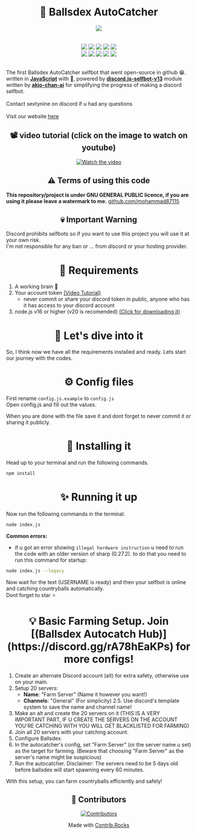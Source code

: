 <h1 align="center" >🎉 Ballsdex AutoCatcher</h1>
<div align="center">
  <img src="https://curefras.sirv.com/9263564.jpg" herf="https://autocatcher.xyz">
</div>
<br><br>
<div align="center">
  <a herf="https://www.javascript.com"><img src="https://img.shields.io/badge/javascript-%23323330.svg?style=for-the-badge&logo=javascript&logoColor=%23F7DF1E"></a>
  <a herf="https://nodejs.org"><img src="https://img.shields.io/badge/node.js-6DA55F?style=for-the-badge&logo=node.js&logoColor=white"></a>
  <a herf="https://www.npmjs.com"><img src="https://img.shields.io/badge/NPM-%23CB3837.svg?style=for-the-badge&logo=npm&logoColor=white"></a>
  <a herf="https://discord.com"><img src="https://img.shields.io/badge/Discord-%235865F2.svg?style=for-the-badge&logo=discord&logoColor=white"></a>
  <a herf="https://github.com/"><img src="https://img.shields.io/badge/github-%23121011.svg?style=for-the-badge&logo=github&logoColor=white"></a>
</div>
<div align="center">
  <a href="https://github.com/ballsdex-autocatcher/ballsdex-autocatcher/"><img src="https://img.shields.io/github/stars/ballsdex-autocatcher/autocatcher.svg?style=for-the-badge"></a>
  <a href="https://github.com/ballsdex-autocatcher/ballsdex-autocatcher/"><img src="https://img.shields.io/github/forks/ballsdex-autocatcher/autocatcher.svg?style=for-the-badge"></a>
  <a href="https://github.com/ballsdex-autocatcher/ballsdex-autocatcher/"><img src="https://img.shields.io/github/issues/ballsdex-autocatcher/autocatcher.svg?style=for-the-badge"></a>
  <a href="https://github.com/ballsdex-autocatcher/ballsdex-autocatcher/"><img src="https://img.shields.io/github/license/ballsdex-autocatcher/autocatcher.svg?style=for-the-badge"></a>
  <a href="https://github.com/ballsdex-autocatcher/ballsdex-autocatcher/releases/latest"><img src="https://img.shields.io/github/v/release/ballsdex-autocatcher/autocatcher.svg?style=for-the-badge"></a>
</div>
<br>


The first Ballsdex AutoCatcher selfbot that went open-source in github 😁. written in **[JavaScript](https://www.javascript.com)** with 💖, powered by **[discord.js-selfbot-v13](https://github.com/aiko-chan-ai/discord.js-selfbot-v13)** module written by **[akio-chan-ai](https://github.com/aiko-chan-ai/discord.js-selfbot-v13)** for simplifying the progress of making a discord selfbot.<br><br>Contact sextynine on discord if u had any questions<br><br>Visit our website [here](https://autocatcher.xyz)

<h2 align="center"> 📽️ video tutorial (click on the image to watch on youtube) </h2>
<div align="center">
  <a href="https://youtu.be/RlQTHTncw2Y">
    <img src="https://img.youtube.com/vi/RlQTHTncw2Y/0.jpg" alt="Watch the video" width="auto" height="auto">
  </a>
</div>


<h2 align="center" >⚠ Terms of using this code</h2>

**This repository/project is under GNU GENERAL PUBLIC licence, if you are using it please leave a watermark to me.** [github.com/mohammad87115](https://github.com/mohammad87115)

<h2 align="center">💀 Important Warning</h2>

Discord prohibits selfbots so if you want to use this project you will use it at your own risk.<br>
I'm not responsible for any ban or ... from discord or your hosting provider.
<h1 align="center" >💉 Requirements</h1>

1. A working brain 🧠
2. Your account token [(Video Tutorial)](https://youtu.be/pqW553a3_Tc?si=jZTkXeR21IJheGhY)
   - never commit or share your discord token in public, anyone who has it has access to your discord account
3. node.js v16 or higher (v20 is recomended) [(Click for downloading it)](https://nodejs.org)

<h1 align="center">🚀 Let's dive into it</h1>

So, I think now we have all the requirements installed and ready. Lets start our journey with the codes.

<h1 align="center">⚙ Config files</h1>

First rename `config.js.example` to `config.js`<br>
Open config.js and fill out the values.<br>

When you are done with the file save it and dont forget to never commit it or sharing it publicly.

<h1 align="center">💾 Installing it</h1>

Head up to your terminal and run the following commands.

```sh
npm install
```

<h1 align="center">✨ Running it up</h1>

Now run the following commands in the terminal.

```sh
node index.js
```
**Common errors:**
- if u got an error showing `illegal hardware instruction` u need to run the code with an older version of sharp (0.27.2). to do that you need to run this command for startup:
```sh
node index.js --legacy
```
Now wait for the text (USERNAME is ready) and then your selfbot is online and catching countryballs automatically.<br>
Dont forget to star ⭐

<h1 align="center">💡 Basic Farming Setup. Join [(Ballsdex Autocatch Hub)](https://discord.gg/rA78hEaKPs) for more configs!</h1>

1. Create an alternate Discord account (alt) for extra safety, otherwise use on your main.
2. Setup 20 servers:
   - **Name**: "Farm Server" (Name it however you want!)
   - **Channels**: "General" (For simplicity)
2.5. Use discord's template system to save the name and channel name!
3. Make an alt and create the 20 servers on it (THIS IS A VERY IMPORTANT PART, IF U CREATE THE SERVERS ON THE ACCOUNT YOU'RE CATCHING WITH YOU WILL GET BLACKLISTED FOR FARMING)
4. Join all 20 servers with your catching account.
5. Configure Ballsdex.
6. In the autocatcher's config, set "Farm Server" (or the server name u set) as the target for farming. (Beware that choosing "Farm Server" as the server's name might be suspicious)
7. Run the autocatcher.
Disclaimer: The servers need to be 5 days old before ballsdex will start spawning every 60 minutes.

With this setup, you can farm countryballs efficiently and safely!

<h2 align="center">🤝 Contributors</h2>
<p align="center"> 
  <a href="https://github.com/ballsdex-autocatcher/ballsdex-autocatcher/graphs/contributors">
    <img src="https://contrib.rocks/image?repo=ballsdex-autocatcher/ballsdex-autocatcher" alt="Contributors"/>
  </a>
</p>
<p align="center">
  Made with <a rel="" target="_blank" href="https://contrib.rocks">Contrib.Rocks</a>
</p>
